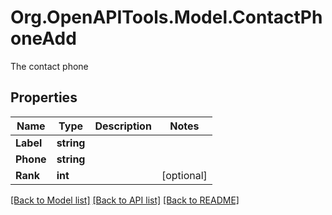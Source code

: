 # Org.OpenAPITools.Model.ContactPhoneAdd
The contact phone
## Properties

Name | Type | Description | Notes
------------ | ------------- | ------------- | -------------
**Label** | **string** |  | 
**Phone** | **string** |  | 
**Rank** | **int** |  | [optional] 

[[Back to Model list]](../README.md#documentation-for-models) [[Back to API list]](../README.md#documentation-for-api-endpoints) [[Back to README]](../README.md)

